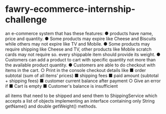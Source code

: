 # fawry-ecommerce-internship-challenge
an e-commerce system that has these features:
● products have name, price and quantity.
● Some products may expire like Cheese and Biscuits while
others may not expire like TV and Mobile.
● Some products may require shipping like Cheese and TV, other
products like Mobile scratch cards may not require so. every
shippable item should provide its weight.
● Customers can add a product to cart with
specific quantity not more than the available product quantity.
● Customers are able to do checkout with items in the cart.
○ Print in the console checkout details like
■ order subtotal (sum of all items’ prices)
■ shipping fees
■ paid amount (subtotal + shipping fees)
■ customer current balance after payment
○ Give an error if
■ Cart is empty
■ Customer's balance is insufficient

all items that need to be shipped and
send them to ShippingService which accepts a list of
objects implementing an interface containing only String
getName() and double getWeight() methods.

